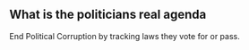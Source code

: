 ## What is the politicians real agenda

End Political Corruption by tracking laws they vote for or pass.
